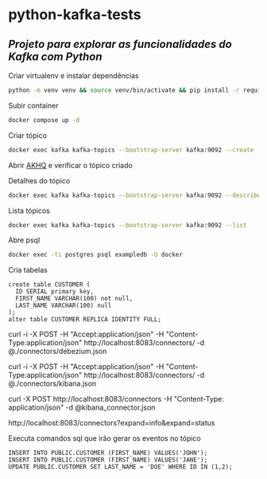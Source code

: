 # python-kafka-tests

## _Projeto para explorar as funcionalidades do Kafka com Python_

Criar virtualenv e instalar dependências

```bash
python -m venv venv && source venv/bin/activate && pip install -r requirements.txt
```

Subir container
```bash
docker compose up -d
```

Criar tópico
```bash
docker exec kafka kafka-topics --bootstrap-server kafka:9092 --create --topic message-tests
```

Abrir [AKHQ][akhq] e verificar o tópico criado 

Detalhes do tópico
```bash
docker exec kafka kafka-topics --bootstrap-server kafka:9092 --describe --topic message-tests
```

Lista tópicos
```bash
docker exec kafka kafka-topics --bootstrap-server kafka:9092 --list
```

Abre psql
```bash
docker exec -ti postgres psql exampledb -U docker
```

Cria tabelas
```
create table CUSTOMER (
  ID SERIAL primary key,
  FIRST_NAME VARCHAR(100) not null,
  LAST_NAME VARCHAR(100) null
);
alter table CUSTOMER REPLICA IDENTITY FULL;
```

curl -i -X POST -H "Accept:application/json" -H  "Content-Type:application/json" http://localhost:8083/connectors/ -d @./connectors/debezium.json

curl -i -X POST -H "Accept:application/json" -H  "Content-Type:application/json" http://localhost:8083/connectors/ -d @./connectors/kibana.json

curl -X POST http://localhost:8083/connectors -H "Content-Type: application/json" -d @kibana_connector.json 

http://localhost:8083/connectors?expand=info&expand=status

Executa comandos sql que irão gerar os eventos no tópico 
```
INSERT INTO PUBLIC.CUSTOMER (FIRST_NAME) VALUES('JOHN');
INSERT INTO PUBLIC.CUSTOMER (FIRST_NAME) VALUES('JANE');
UPDATE PUBLIC.CUSTOMER SET LAST_NAME = 'DOE' WHERE ID IN (1,2);
```

[//]: # (These are reference links used in the body of this note and get stripped out when the markdown processor does its job. 
There is no need to format nicely because it shouldn't be seen. Thanks SO - http://stackoverflow.com/questions/4823468/store-comments-in-markdown-syntax)
[akhq]: <http://localhost:8080>
